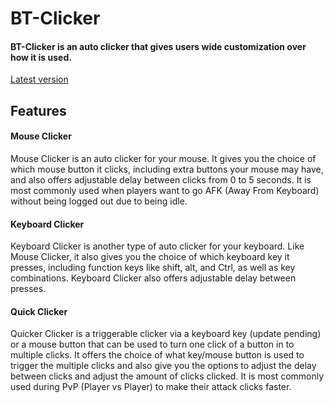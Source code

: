 # BT-Clicker 
#### BT-Clicker is an auto clicker that gives users wide customization over how it is used.

[Latest version](https://github.com/BladeTek/BT-Clicker/releases/latest)

## Features
#### Mouse Clicker
Mouse Clicker is an auto clicker for your mouse. It gives you the choice of which mouse button it clicks, including extra buttons your mouse may have, and also offers adjustable delay between clicks from 0 to 5 seconds. It is most commonly used when players want to go AFK (Away From Keyboard) without being logged out due to being idle.
#### Keyboard Clicker
Keyboard Clicker is another type of auto clicker for your keyboard. Like Mouse Clicker, it also gives you the choice of which keyboard key it presses, including function keys like shift, alt, and Ctrl, as well as key combinations. Keyboard Clicker also offers adjustable delay between presses.
#### Quick Clicker
Quicker Clicker is a triggerable clicker via a keyboard key (update pending) or a mouse button that can be used to turn one click of a button in to multiple clicks. It offers the choice of what key/mouse button is used to trigger the multiple clicks and also give you the options to adjust the delay between clicks and adjust the amount of clicks clicked. It is most commonly used during PvP (Player vs Player) to make their attack clicks faster.
